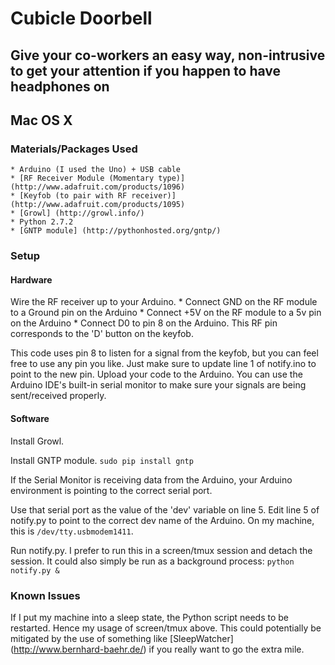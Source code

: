 # Cubicle Doorbell #
## Give your co-workers an easy way, non-intrusive to get your attention if you happen to have headphones on ##

## Mac OS X ##
### Materials/Packages Used ###
    * Arduino (I used the Uno) + USB cable
    * [RF Receiver Module (Momentary type)] (http://www.adafruit.com/products/1096)
    * [Keyfob (to pair with RF receiver)] (http://www.adafruit.com/products/1095)
    * [Growl] (http://growl.info/)
    * Python 2.7.2
    * [GNTP module] (http://pythonhosted.org/gntp/) 

### Setup ###
#### Hardware ####
Wire the RF receiver up to your Arduino. 
    * Connect GND on the RF module to a Ground pin on the Arduino
    * Connect +5V on the RF module to a 5v pin on the Arduino
    * Connect D0 to pin 8 on the Arduino. This RF pin corresponds to the 'D' button on the keyfob.

This code uses pin 8 to listen for a signal from the keyfob, but you can feel free to use any pin you like. 
Just make sure to update line 1 of notify.ino to point to the new pin.
Upload your code to the Arduino. You can use the Arduino IDE's built-in serial monitor to make sure your signals are being sent/received properly.

#### Software ####
Install Growl.

Install GNTP module. `sudo pip install gntp`

If the Serial Monitor is receiving data from the Arduino, your Arduino environment is pointing to the correct serial port. 

Use that serial port as the value of the 'dev' variable on line 5.
Edit line 5 of notify.py to point to the correct dev name of the Arduino. On my machine, this is `/dev/tty.usbmodem1411`. 

Run notify.py.
I prefer to run this in a screen/tmux session and detach the session. It could also simply be run as a background process:
`python notify.py &`

### Known Issues ###
If I put my machine into a sleep state, the Python script needs to be restarted. Hence my usage of screen/tmux above. 
This could potentially be mitigated by the use of something like [SleepWatcher] (http://www.bernhard-baehr.de/) if you really want to go the extra mile.
